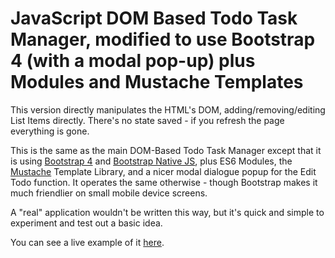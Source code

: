 # JavaScript DOM Based Todo Task Manager, modified to use Bootstrap 4 (with a modal pop-up) plus Modules and Mustache Templates

This version directly manipulates the HTML's DOM, adding/removing/editing List Items directly. There's no state saved - if you refresh the page everything is gone.

This is the same as the main DOM-Based Todo Task Manager except that it is using [Bootstrap 4](https://getbootstrap.com/) and [Bootstrap Native JS](https://thednp.github.io/bootstrap.native/), plus ES6 Modules, the [Mustache](https://github.com/janl/mustache.js) Template Library, and a nicer modal dialogue popup for the Edit Todo function. It operates the same otherwise - though Bootstrap makes it much friendlier on small mobile device screens.

A "real" application wouldn't be written this way, but it's quick and simple to experiment and test out a basic idea.

You can see a live example of it [here](https://sansbacher-task-manager.herokuapp.com/DOM-Based-Bootstrap/).